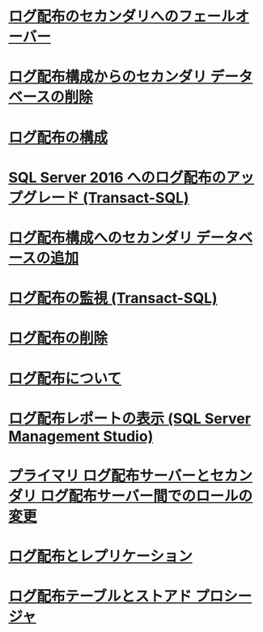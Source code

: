 # [ログ配布のセカンダリへのフェールオーバー](fail-over-to-a-log-shipping-secondary-sql-server.md)
# [ログ配布構成からのセカンダリ データベースの削除](remove-a-secondary-database-from-a-log-shipping-configuration-sql-server.md)
# [ログ配布の構成](configure-log-shipping-sql-server.md)
# [SQL Server 2016 へのログ配布のアップグレード (Transact-SQL)](upgrading-log-shipping-to-sql-server-2016-transact-sql.md)
# [ログ配布構成へのセカンダリ データベースの追加](add-a-secondary-database-to-a-log-shipping-configuration-sql-server.md)
# [ログ配布の監視 (Transact-SQL)](monitor-log-shipping-transact-sql.md)
# [ログ配布の削除](remove-log-shipping-sql-server.md)
# [ログ配布について](about-log-shipping-sql-server.md)
# [ログ配布レポートの表示 (SQL Server Management Studio)](view-the-log-shipping-report-sql-server-management-studio.md)
# [プライマリ ログ配布サーバーとセカンダリ ログ配布サーバー間でのロールの変更](change-roles-between-primary-and-secondary-log-shipping-servers-sql-server.md)
# [ログ配布とレプリケーション](log-shipping-and-replication-sql-server.md)
# [ログ配布テーブルとストアド プロシージャ](log-shipping-tables-and-stored-procedures.md)
